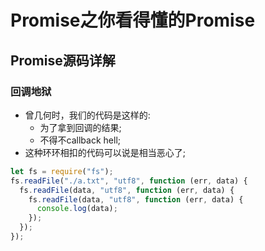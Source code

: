 # Promise之你看得懂的Promise

## Promise源码详解

### 回调地狱

- 曾几何时，我们的代码是这样的:
    - 为了拿到回调的结果;
    - 不得不callback hell;
- 这种环环相扣的代码可以说是相当恶心了;
```js
let fs = require("fs");
fs.readFile("./a.txt", "utf8", function (err, data) {
  fs.readFile(data, "utf8", function (err, data) {
    fs.readFile(data, "utf8", function (err, data) {
      console.log(data);
    });
  });
});
```